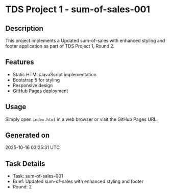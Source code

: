 # TDS Project 1 - sum-of-sales-001

## Description
This project implements a Updated sum-of-sales with enhanced styling and footer application as part of TDS Project 1, Round 2.

## Features
- Static HTML/JavaScript implementation
- Bootstrap 5 for styling
- Responsive design
- GitHub Pages deployment

## Usage
Simply open `index.html` in a web browser or visit the GitHub Pages URL.

## Generated on
2025-10-16 03:25:31 UTC

## Task Details
- Task: sum-of-sales-001
- Brief: Updated sum-of-sales with enhanced styling and footer
- Round: 2
